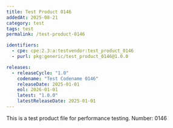 ```yaml
---
title: Test Product 0146
addedAt: 2025-08-21
category: test
tags: test
permalink: /test-product-0146

identifiers:
  - cpe: cpe:2.3:a:testvendor:test_product_0146
  - purl: pkg:generic/test_product_0146@1.0.0

releases:
  - releaseCycle: "1.0"
    codename: "Test Codename 0146"
    releaseDate: 2025-01-01
    eol: 2026-01-01
    latest: "1.0.0"
    latestReleaseDate: 2025-01-01
---
```


This is a test product file for performance testing. Number: 0146
